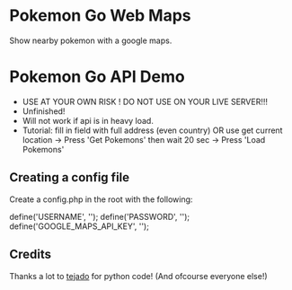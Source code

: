 # Pokemon Go Web Maps
Show nearby pokemon with a google maps.

# Pokemon Go API Demo

 * USE AT YOUR OWN RISK ! DO NOT USE ON YOUR LIVE SERVER!!!
 * Unfinished!
 * Will not work if api is in heavy load.
 * Tutorial: fill in field with full address (even country) OR use get current location -> Press 'Get Pokemons' then wait 20 sec -> Press 'Load Pokemons'


## Creating a config file
Create a config.php in the root with the following:

define('USERNAME', '');
define('PASSWORD', '');
define('GOOGLE_MAPS_API_KEY', '');

## Credits
Thanks a lot to [tejado](https://github.com/tejado/pokemongo-api-demo) for python code! (And ofcourse everyone else!)

